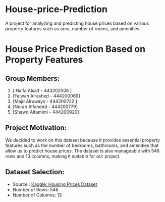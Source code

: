 # House-price-Prediction
A project for analyzing and predicting house prices based on various property features such as area, number of rooms, and amenities.

# House Price Prediction Based on Property Features

## Group Members:
1. [ Haifa Alsaif - 443202006 ]
2. [Falwah Alrashed - 444200069]
3. [Majd Alruways - 444200722 ]
4. [Norah Alfaheed - 444200779]
5. [Shawq Altamimi - 444200920]

## Project Motivation:
We decided to work on this dataset because it provides essential property features such as the number of bedrooms, bathrooms, and amenities that allow us to predict house prices. The dataset is also manageable with 546 rows and 13 columns, making it suitable for our project.

## Dataset Selection:
- Source : [Kaggle: Housing Prices Dataset](https://www.kaggle.com/datasets/yasserh/housing-prices-dataset)
- Number of Rows: 546
- Number of Columns: 13
